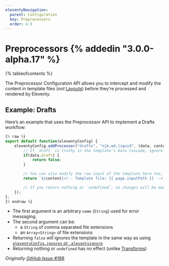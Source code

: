 ```yaml
---
eleventyNavigation:
  parent: Configuration
  key: Preprocessors
  order: 4.5
---
```


# Preprocessors {% addedin "3.0.0-alpha.17" %}

{% tableofcontents %}

The Preprocessor Configuration API allows you to intercept and modify the content in template files (_not_ [Layouts](/docs/layouts.md)) before they’re processed and rendered by Eleventy.

## Example: Drafts

Here’s an example that uses the Preprocessor API to implement a Drafts workflow:

```js
{% raw %}
export default function(eleventyConfig) {
	eleventyConfig.addProcessor("drafts", "njk,md,liquid", (data, content) => {
		// If `draft` is truthy in the template’s Data Cascade, ignore the file.
		if(data.draft) {
			return false;
		}

		// You can also modify the raw input of the template here too, be careful!
		return `${content}<!-- Template file: {{ page.inputPath }} -->`;

		// If you return nothing or `undefined`, no changes will be made to this template.
	});
};
{% endraw %}
```

* The first argument is an arbitrary `name` (`String`) used for error messaging.
* The second argument can be:
	* a `String` of comma separated file extensions
	* an `Array<String>` of file extensions
* Returning `false` will ignores the template in the same way as using [`eleventyConfig.ignores` or `.eleventyignore`](/docs/ignores.md)
* Returning nothing or `undefined` has no effect (unlike [Transforms](/docs/transforms.md))

_Originally [GitHub Issue #188](https://github.com/11ty/eleventy/issues/188#issuecomment-2224060755)._